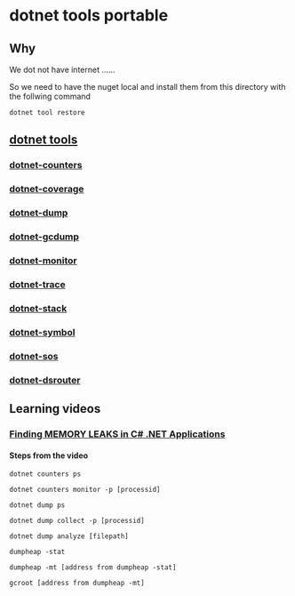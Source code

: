 # dotnet tools portable

## Why

We dot not have internet ......

So we need to have the nuget local and
install them from this directory with the follwing command

```console
dotnet tool restore
```

## [dotnet tools](https://learn.microsoft.com/en-us/dotnet/core/diagnostics/tools-overview)

### [dotnet-counters](https://learn.microsoft.com/en-us/dotnet/core/diagnostics/dotnet-counters)

### [dotnet-coverage](https://learn.microsoft.com/en-us/dotnet/core/diagnostics/dotnet-coverage)

### [dotnet-dump](https://learn.microsoft.com/en-us/dotnet/core/diagnostics/dotnet-dump)

### [dotnet-gcdump](https://learn.microsoft.com/en-us/dotnet/core/diagnostics/dotnet-gcdump)

### [dotnet-monitor](https://learn.microsoft.com/en-us/dotnet/core/diagnostics/dotnet-monitor)

### [dotnet-trace](https://learn.microsoft.com/en-us/dotnet/core/diagnostics/dotnet-trace)

### [dotnet-stack](https://learn.microsoft.com/en-us/dotnet/core/diagnostics/dotnet-stack)

### [dotnet-symbol](https://learn.microsoft.com/en-us/dotnet/core/diagnostics/dotnet-symbol)

### [dotnet-sos](https://learn.microsoft.com/en-us/dotnet/core/diagnostics/dotnet-sos)

### [dotnet-dsrouter](https://learn.microsoft.com/en-us/dotnet/core/diagnostics/dotnet-dsrouter)

## Learning videos

### [Finding MEMORY LEAKS in C# .NET Applications](https://www.youtube.com/watch?v=9QPgfJPaGvY&t=3s)

#### Steps from the video

```console
dotnet counters ps

dotnet counters monitor -p [processid]

dotnet dump ps

dotnet dump collect -p [processid]

dotnet dump analyze [filepath]

dumpheap -stat

dumpheap -mt [address from dumpheap -stat]

gcroot [address from dumpheap -mt]
```
